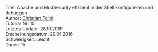 Titel: Apache und ModSecurity effizient in der Shell konfigurieren und debuggen  
Author: <a href="mailto:christian.folini@netnea.com">Christian Folini</a>  
Tutorial Nr: 10  
Letztes Update: 28.10.2019  
Erscheinungsdatum: 29.01.2016  
Schwierigkeit: Leicht  
Dauer: 1h  
